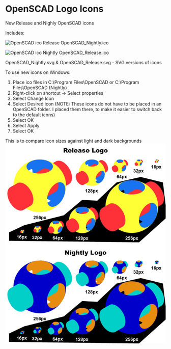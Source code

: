 # OpenSCAD Logo Icons
New Release and Nighly OpenSCAD icons

Includes:

![OpenSCAD ico Release](https://github.com/stacalkas/OpenSCAD-Logo-Icons/blob/main/OpenSCAD_Release.ico?raw=true)
OpenSCAD_Nightly.ico 

![OpenSCAD ico Nightly](https://github.com/stacalkas/OpenSCAD-Logo-Icons/blob/main/OpenSCAD_Nightly.ico?raw=true)
OpenSCAD_Release.ico




OpenSCAD_Nightly.svg & OpenSCAD_Release.svg  -  SVG versions of icons

To use new icons on Windows:
1. Place ico files in C:\Program Files\OpenSCAD or C:\Program Files\OpenSCAD (Nightly)
2. Right-click on shortcut -> Select properties
3. Select Change Icon
4. Select Desired icon (NOTE: These icons do not have to be placed in an OpenSCAD folder. I placed them there, to make it easier to switch back to the default icons)
5. Select OK
6. Select Apply
7. Select OK

This is to compare icon sizes against light and dark backgrounds
![OpenSCAD Logo variations](https://github.com/stacalkas/OpenSCAD-Logo-Icons/blob/main/Logo-Variations.jpg?raw=true)
